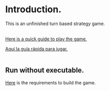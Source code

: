 # Introduction.

This is an unfinished turn based strategy game.
<br>
<br>

[Here is a quick guide to play the game.](How_to_play.md)

[Aquí la guía rápida para jugar.](Como_jugar.md)
<br>
<br>

## Run without executable.

[Here](https://github.com/aefren/dark-fantasy/blob/master/Readme.txt) is the requirements to build the game.